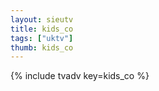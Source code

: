 ```yaml
--- 
layout: sieutv
title: kids_co
tags: ["uktv"]
thumb: kids_co
---
```

{% include tvadv key=kids_co %}
